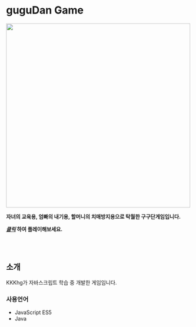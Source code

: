# guguDan Game
<img width="500" src="https://user-images.githubusercontent.com/89294603/154475176-21e539a0-9705-43d6-873a-7f9c4d73b45f.png">

**자녀의 교육용, 엄빠의 내기용, 할머니의 치매방지용으로 탁월한 구구단게임입니다.**

**[_클릭_](http://54.180.17.0:8080/guguDan/main.jsp) 하여 플레이해보세요.**


<br/><br/>

## 소개

KKKhg가 자바스크립트 학습 중 개발한 게임임니다.

### 사용언어
* JavaScript ES5
* Java
